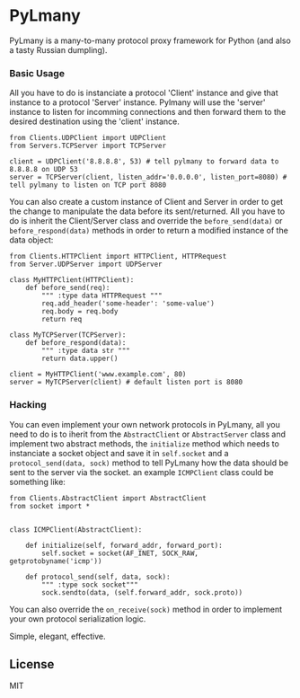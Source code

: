 # PyLmany

PyLmany is a many-to-many protocol proxy framework for Python (and also a tasty Russian dumpling).

### Basic Usage
All you have to do is instanciate a protocol 'Client' instance and give that instance to a protocol 'Server' instance. Pylmany will use the 'server' instance to listen for incomming connections and then forward them to the desired destination using the 'client' instance.

```
from Clients.UDPClient import UDPClient
from Servers.TCPServer import TCPServer

client = UDPClient('8.8.8.8', 53) # tell pylmany to forward data to 8.8.8.8 on UDP 53
server = TCPServer(client, listen_addr='0.0.0.0', listen_port=8080) # tell pylmany to listen on TCP port 8080
```

You can also create a custom instance of Client and Server in order to get the change to manipulate the data before its sent/returned.
All you have to do is inherit the Client/Server class and override the ```before_send(data)``` or ```before_respond(data)``` methods in order to return a modified instance of the data object:

```
from Clients.HTTPClient import HTTPClient, HTTPRequest
from Server.UDPServer import UDPServer

class MyHTTPClient(HTTPClient):
    def before_send(req):
        """ :type data HTTPRequest """
        req.add_header('some-header': 'some-value')
        req.body = req.body
        return req

class MyTCPServer(TCPServer):
    def before_respond(data):
        """ :type data str """
        return data.upper()

client = MyHTTPClient('www.example.com', 80)
server = MyTCPServer(client) # default listen port is 8080

```

### Hacking
You can even implement your own network protocols in PyLmany, all you need to do is to iherit from the ```AbstractClient``` or ```AbstractServer``` class and implement two abstract methods, the ```initialize``` method which needs to instanciate a socket object and save it in ```self.socket``` and a ```protocol_send(data, sock)``` method to tell PyLmany how the data should be sent to the server via the socket. an example ```ICMPClient``` class could be something like:

```
from Clients.AbstractClient import AbstractClient
from socket import *


class ICMPClient(AbstractClient):

    def initialize(self, forward_addr, forward_port):
        self.socket = socket(AF_INET, SOCK_RAW, getprotobyname('icmp'))

    def protocol_send(self, data, sock):
        """ :type sock socket"""
        sock.sendto(data, (self.forward_addr, sock.proto))

```
You can also override the ```on_receive(sock)``` method in order to implement your own protocol serialization logic.

Simple, elegant, effective.


License
----
MIT
